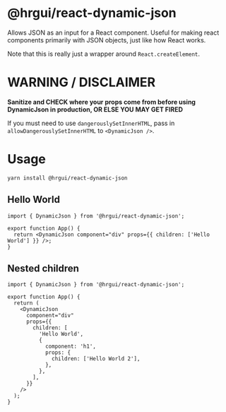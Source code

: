 # @hrgui/react-dynamic-json

Allows JSON as an input for a React component. Useful for making react components primarily with JSON objects, just like how React works.

Note that this is really just a wrapper around `React.createElement`.

# WARNING / DISCLAIMER

**Sanitize and CHECK where your props come from before using DynamicJson in production, OR ELSE YOU MAY GET FIRED**

If you must need to use `dangerouslySetInnerHTML`, pass in `allowDangerouslySetInnerHTML` to `<DynamicJson />`.

# Usage

```
yarn install @hrgui/react-dynamic-json
```

## Hello World
```tsx
import { DynamicJson } from '@hrgui/react-dynamic-json';

export function App() {
  return <DynamicJson component="div" props={{ children: ['Hello World'] }} />;
}
```

## Nested children
```tsx
import { DynamicJson } from '@hrgui/react-dynamic-json';

export function App() {
  return (
    <DynamicJson
      component="div"
      props={{
        children: [
          'Hello World',
          {
            component: 'h1',
            props: {
              children: ['Hello World 2'],
            },
          },
        ],
      }}
    />
  );
}
```
